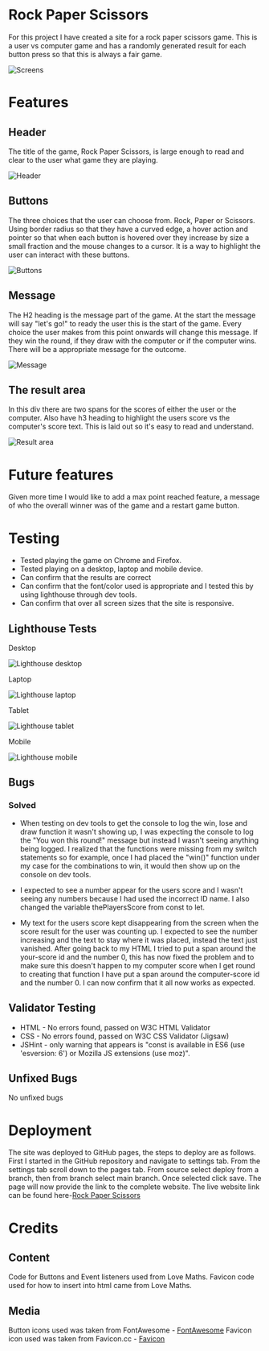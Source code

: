 # Rock Paper Scissors
For this project I have created a site for a rock paper scissors game. This is a user vs computer game and has a randomly generated result for each button press so that this is always a fair game.
 
![Screens](assets/images/)
 
# Features
 
## Header
The title of the game, Rock Paper Scissors, is large enough to read and clear to the user what game they are playing.

![Header](assets/images/header.PNG)
 
## Buttons
The three choices that the user can choose from. Rock, Paper or Scissors.
Using border radius so that they have a curved edge, a hover action and pointer so that when each button is hovered over they increase by size a small fraction and the mouse changes to a cursor. It is a way to highlight the user can interact with these buttons.

![Buttons](assets/images/buttons.PNG)
 
## Message
The H2 heading is the message part of the game. At the start the message will say "let's go!" to ready the user this is the start of the game. Every choice the user makes from this point onwards will change this message. If they win the round, if they draw with the computer or if the computer wins. There will be a appropriate message for the outcome.

![Message](assets/images/message.PNG)
 
## The result area
In this div there are two spans for the scores of either the user or the computer. Also have h3 heading to highlight the users score vs the computer's score text. This is laid out so it's easy to read and understand.

![Result area](assets/images/results-area.PNG)
 
# Future features
 Given more time I would like to add a max point reached feature, a message of who the overall winner was of the game and a restart game button.
 
# Testing
* Tested playing the game on Chrome and Firefox.
* Tested playing on a desktop, laptop and mobile device.
* Can confirm that the results are correct
* Can confirm that the font/color used is appropriate and I tested this by using lighthouse through dev tools.
* Can confirm that over all screen sizes that the site is responsive.

## Lighthouse Tests

Desktop

![Lighthouse desktop](assets/images/lighthouse-desktop.PNG)

Laptop

![Lighthouse laptop](assets/images/lighthouse-laptop.PNG)

Tablet

![Lighthouse tablet](assets/images/lighthouse-tablet.PNG)

Mobile

![Lighthouse mobile](assets/images/lighthouse-mobile.PNG)

## Bugs
### Solved
* When testing on dev tools to get the console to log the win, lose and draw function it wasn't showing up, I was expecting the console to log the "You won this round!" message but instead I wasn't seeing anything being logged. I realized that the functions were missing from my switch statements so for example, once I had placed the "win()" function under my case for the combinations to win, it would then show up on the console on dev tools.  
 
* I expected to see a number appear for the users score and I wasn't seeing any numbers because I had used the incorrect ID name. I also changed the variable thePlayersScore from const to let.
 
* My text for the users score kept disappearing from the screen when the score result for the user was counting up. I expected to see the number increasing and the text to stay where it was placed, instead the text just vanished. After going back to my HTML I tried to put a span around the your-score id and the number 0, this has now fixed the problem and to make sure this doesn't happen to my computer score when I get round to creating that function I have put a span around the computer-score id and the number 0. I can now confirm that it all now works as expected.
 
 
## Validator Testing
* HTML - No errors found, passed on W3C HTML Validator
* CSS -  No errors found, passed on W3C CSS Validator (Jigsaw)
* JSHint - only warning that appears is "const is available in ES6 (use 'esversion: 6') or Mozilla JS extensions (use moz)".
 
## Unfixed Bugs
No unfixed bugs
 
# Deployment
The site was deployed to GitHub pages, the steps to deploy are as follows. First I started in the GitHub repository and navigate to settings tab. From the settings tab scroll down to the pages tab. From source select deploy from a branch, then from branch select main branch. Once selected click save. The page will now provide the link to the complete website.
The live website link can be found here-[Rock Paper Scissors]()
 
# Credits
 
## Content
Code for Buttons and Event listeners used from Love Maths.
Favicon code used for how to insert into html came from Love Maths.
 
## Media
Button icons used was taken from FontAwesome - [FontAwesome](https://fontawesome.com/)
Favicon icon used was taken from Favicon.cc - [Favicon](https://www.favicon.cc/?action=icon&file_id=727175)